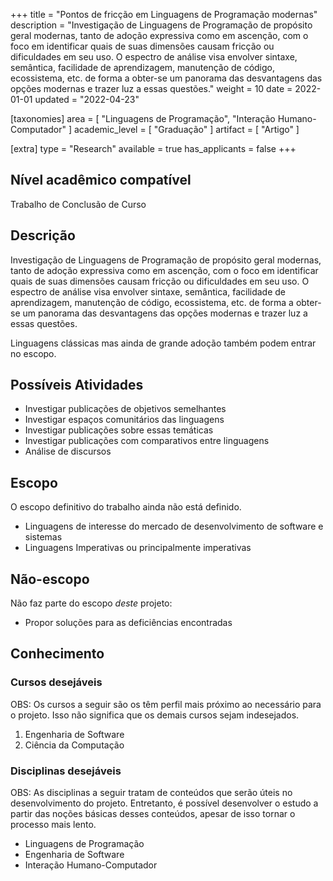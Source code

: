 +++
title = "Pontos de fricção em Linguagens de Programação modernas"
description = "Investigação de Linguagens de Programação de propósito geral modernas, tanto de adoção expressiva como em ascenção, com o foco em identificar quais de suas dimensões causam fricção ou dificuldades em seu uso. O espectro de análise visa envolver sintaxe, semântica, facilidade de aprendizagem, manutenção de código, ecossistema, etc. de forma a obter-se um panorama das desvantagens das opções modernas e trazer luz a essas questões."
weight = 10
date = 2022-01-01
updated = "2022-04-23"

[taxonomies]
area = [ "Linguagens de Programação", "Interação Humano-Computador" ]
academic_level = [ "Graduação" ]
artifact = [ "Artigo" ]

[extra]
type = "Research"
available = true
has_applicants = false
+++

## Nível acadêmico compatível

Trabalho de Conclusão de Curso

## Descrição

Investigação de Linguagens de Programação de propósito geral modernas, tanto de adoção expressiva como em ascenção, com o foco em identificar quais de suas dimensões causam fricção ou dificuldades em seu uso. O espectro de análise visa envolver sintaxe, semântica, facilidade de aprendizagem, manutenção de código, ecossistema, etc. de forma a obter-se um panorama das desvantagens das opções modernas e trazer luz a essas questões.

Linguagens clássicas mas ainda de grande adoção também podem entrar no escopo.

## Possíveis Atividades

- Investigar publicações de objetivos semelhantes
- Investigar espaços comunitários das linguagens
- Investigar publicações sobre essas temáticas
- Investigar publicações com comparativos entre linguagens
- Análise de discursos

## Escopo

O escopo definitivo do trabalho ainda não está definido.

- Linguagens de interesse do mercado de desenvolvimento de software e sistemas
- Linguagens Imperativas ou principalmente imperativas

## Não-escopo

Não faz parte do escopo _deste_ projeto:

- Propor soluções para as deficiências encontradas

## Conhecimento

### Cursos desejáveis

OBS: Os cursos a seguir são os têm perfil mais próximo ao necessário para o projeto. Isso não significa que os demais cursos sejam indesejados.

1. Engenharia de Software
2. Ciência da Computação

### Disciplinas desejáveis

OBS: As disciplinas a seguir tratam de conteúdos que serão úteis no desenvolvimento do projeto. Entretanto, é possível desenvolver o estudo a partir das noções básicas desses conteúdos, apesar de isso tornar o processo mais lento.

- Linguagens de Programação
- Engenharia de Software
- Interação Humano-Computador
